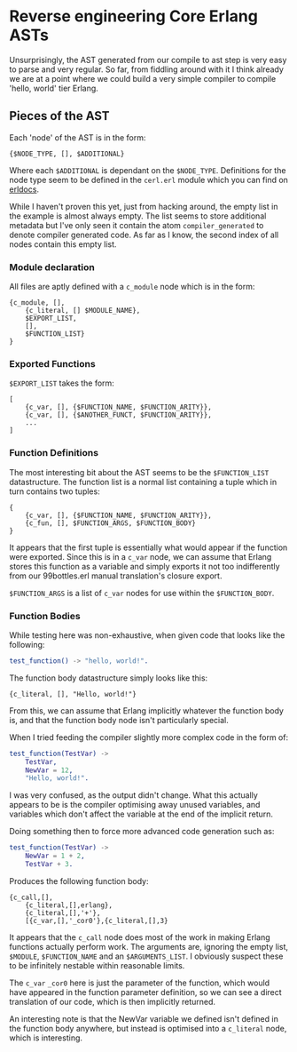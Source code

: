 # Reverse engineering Core Erlang ASTs
Unsurprisingly, the AST generated from our compile to ast step is very easy to parse and very regular. So far, from fiddling around with it I think already we are at a point where we could build a very simple compiler to compile 'hello, world' tier Erlang.

## Pieces of the AST
Each 'node' of the AST is in the form:
```
{$NODE_TYPE, [], $ADDITIONAL}
```
Where each `$ADDITIONAL` is dependant on the `$NODE_TYPE`. Definitions for the node type seem to be defined in the `cerl.erl` module which you can find on [erldocs](http://erldocs.com/R16A/compiler/cerl.html?i=94).

While I haven't proven this yet, just from hacking around, the empty list in the example is almost always empty. The list seems to store additional metadata but I've only seen it contain the atom `compiler_generated` to denote compiler generated code. As far as I know, the second index of all nodes contain this empty list.

### Module declaration
All files are aptly defined with a `c_module` node which is in the form:

```
{c_module, [], 
    {c_literal, [] $MODULE_NAME}, 
    $EXPORT_LIST,
    [],
    $FUNCTION_LIST}
}
```

### Exported Functions
`$EXPORT_LIST` takes the form:
```
[
    {c_var, [], {$FUNCTION_NAME, $FUNCTION_ARITY}},
    {c_var, [], {$ANOTHER_FUNCT, $FUNCTION_ARITY}},
    ...
]
```

### Function Definitions
The most interesting bit about the AST seems to be the `$FUNCTION_LIST` datastructure. The function list is a normal list containing a tuple which in turn contains two tuples:
```
{
    {c_var, [], {$FUNCTION_NAME, $FUNCTION_ARITY}},
    {c_fun, [], $FUNCTION_ARGS, $FUNCTION_BODY}
}
```
It appears that the first tuple is essentially what would appear if the function were exported. Since this is in a `c_var` node, we can assume that Erlang stores this function as a variable and simply exports it not too indifferently from our 99bottles.erl manual translation's closure export.

`$FUNCTION_ARGS` is a list of `c_var` nodes for use within the `$FUNCTION_BODY`.

### Function Bodies
While testing here was non-exhaustive, when given code that looks like the following:
```erlang
test_function() -> "hello, world!".
```
The function body datastructure simply looks like this:
```
{c_literal, [], "Hello, world!"}
```

From this, we can assume that Erlang implicitly whatever the function body is, and that the function body node isn't particularly special.

When I tried feeding the compiler slightly more complex code in the form of:
```erlang
test_function(TestVar) ->
    TestVar,
    NewVar = 12,
    "Hello, world!".
```
I was very confused, as the output didn't change. What this actually appears to be is the compiler optimising away unused variables, and variables which don't affect the variable at the end of the implicit return.

Doing something then to force more advanced code generation such as:
```erlang
test_function(TestVar) ->
    NewVar = 1 + 2,
    TestVar + 3.
```

Produces the following function body:
```
{c_call,[],
    {c_literal,[],erlang},
    {c_literal,[],'+'},
    [{c_var,[],'_cor0'},{c_literal,[],3}
```
It appears that the `c_call` node does most of the work in making Erlang functions actually perform work. The arguments are, ignoring the empty list, `$MODULE`, `$FUNCTION_NAME` and an `$ARGUMENTS_LIST`. I obviously suspect these to be infinitely nestable within reasonable limits.

The `c_var` `_cor0` here is just the parameter of the function, which would have appeared in the function parameter definition, so we can see a direct translation of our code, which is then implicitly returned.

An interesting note is that the NewVar variable we defined isn't defined in the function body anywhere, but instead is optimised into a `c_literal` node, which is interesting.